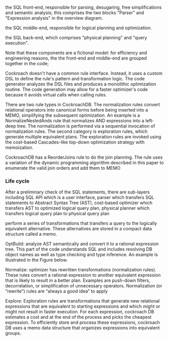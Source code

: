the SQL front-end, responsible for parsing, desugaring, free simplifications and semantic analysis; this comprises the two blocks "Parser" and "Expression analysis" in the overview diagram.

the SQL middle-end, responsible for logical planning and optimization.

the SQL back-end, which comprises "physical planning" and "query execution".

Note that these components are a fictional model: for efficiency and engineering reasons, the the front-end and middle-end are grouped together in the code;



Cockroach doesn't have a common rule interface. Instead, it uses a custom DSL to define the rule's pattern and transformation logic. The code generator analyzes the DSL files and produces a monolithic optimization routine. The code generation may allow for a faster optimizer's code because it avoids virtual calls when calling rules.

There are two rule types in CockroachDB. The normalization rules convert relational operators into canonical forms before being inserted into a MEMO, simplifying the subsequent optimization. An example is a NormalizeNestedAnds rule that normalizes AND expressions into a left-deep tree. The normalization is performed via a sequential invocation of normalization rules. The second category is exploration rules, which generate multiple equivalent plans. The exploration rules are invoked using the cost-based Cascades-like top-down optimization strategy with memoization.

CockroachDB has a ReorderJoins rule to do the join planning. The rule uses a variation of the dynamic programming algorithm described in this paper to enumerate the valid join orders and add them to MEMO

### Life cycle

After a preliminary check of the SQL statements, there are sub-layers including SQL API which is a user interface, parser which transfers SQL statements to Abstract Syntax Tree (AST), cost-based optimizer which transfers AST to optimized logical query plan, physical planner which transfers logical query plan to physical query plan

 perform a series of transformations that transfers a query to the logically equivalent alternative. These alternatives are stored in a compact data structure called a memo.

OptBuild: analyze AST semantically and convert it to a rational expression tree. This part of the code understands SQL and includes resolving DB object names as well as type checking and type inference. An example is illustrated in the Figure below.


Normalize: optimizer has rewritten transformations (normalization rules). These rules convert a rational expression to another equivalent expression that is likely to result in a better plan. Examples are push-down filters, decorrelation, or simplification of unnecessary operators.
Normalization (or “rewrite”) rules are “always a good idea” to apply

Explore: Exploration rules are transformations that generate new relational expressions that are equivalent to starting expressions and which might or might not result in faster execution. For each expression, cockroach DB estimates a cost and at the end of the process and picks the cheapest expression. To efficiently store and process these expressions, cockroach DB uses a memo data structure that organizes expressions into equivalent groups.



